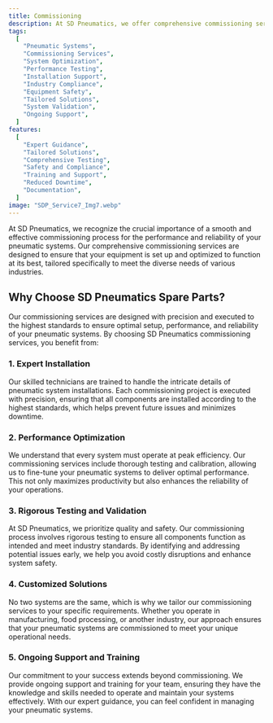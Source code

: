 ```yaml
---
title: Commissioning
description: At SD Pneumatics, we offer comprehensive commissioning services designed to ensure that your pneumatic systems are set up and operating at peak efficiency. Our expert team guides you through every step of the commissioning process, from initial installation to final testing, ensuring that your systems are optimized for performance and reliability.
tags:
  [
    "Pneumatic Systems",
    "Commissioning Services",
    "System Optimization",
    "Performance Testing",
    "Installation Support",
    "Industry Compliance",
    "Equipment Safety",
    "Tailored Solutions",
    "System Validation",
    "Ongoing Support",
  ]
features:
  [
    "Expert Guidance",
    "Tailored Solutions",
    "Comprehensive Testing",
    "Safety and Compliance",
    "Training and Support",
    "Reduced Downtime",
    "Documentation",
  ]
image: "SDP_Service7_Img7.webp"
---
```


At SD Pneumatics, we recognize the crucial importance of a smooth and effective commissioning process for the performance and reliability of your pneumatic systems. Our comprehensive commissioning services are designed to ensure that your equipment is set up and optimized to function at its best, tailored specifically to meet the diverse needs of various industries.

## Why Choose SD Pneumatics Spare Parts?

Our commissioning services are designed with precision and executed to the highest standards to ensure optimal setup, performance, and reliability of your pneumatic systems. By choosing SD Pneumatics commissioning services, you benefit from:

### 1. Expert Installation

Our skilled technicians are trained to handle the intricate details of pneumatic system installations. Each commissioning project is executed with precision, ensuring that all components are installed according to the highest standards, which helps prevent future issues and minimizes downtime.

### 2. Performance Optimization

We understand that every system must operate at peak efficiency. Our commissioning services include thorough testing and calibration, allowing us to fine-tune your pneumatic systems to deliver optimal performance. This not only maximizes productivity but also enhances the reliability of your operations.

### 3. Rigorous Testing and Validation

At SD Pneumatics, we prioritize quality and safety. Our commissioning process involves rigorous testing to ensure all components function as intended and meet industry standards. By identifying and addressing potential issues early, we help you avoid costly disruptions and enhance system safety.

### 4. Customized Solutions

No two systems are the same, which is why we tailor our commissioning services to your specific requirements. Whether you operate in manufacturing, food processing, or another industry, our approach ensures that your pneumatic systems are commissioned to meet your unique operational needs.

### 5. Ongoing Support and Training

Our commitment to your success extends beyond commissioning. We provide ongoing support and training for your team, ensuring they have the knowledge and skills needed to operate and maintain your systems effectively. With our expert guidance, you can feel confident in managing your pneumatic systems.
